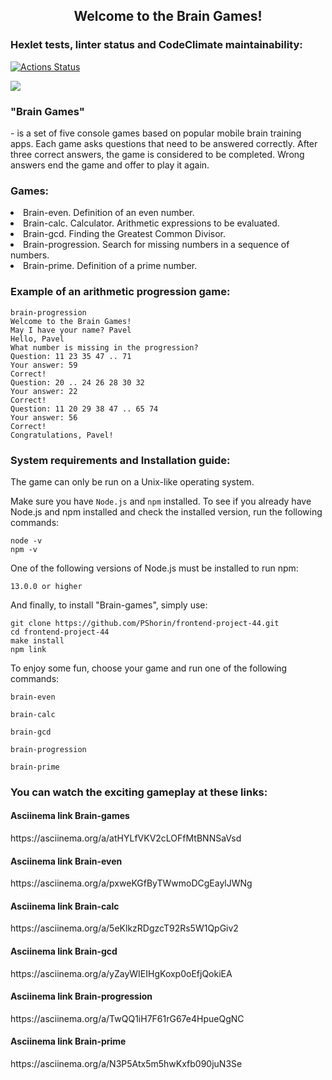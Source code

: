 <h2 align="center">Welcome to the Brain Games!</h2> 

### Hexlet tests, linter status and CodeClimate maintainability:

[![Actions Status](https://github.com/PShorin/frontend-project-44/workflows/hexlet-check/badge.svg)](https://github.com/PShorin/frontend-project-44/actions)

<a href="https://codeclimate.com/github/PShorin/frontend-project-44/maintainability"><img src="https://api.codeclimate.com/v1/badges/fa8b08f32bbbddd0bb58/maintainability" /></a>

<h3>"Brain Games"</h3>
<p> - is a set of five console games based on popular mobile brain training apps. Each game asks questions that need to be answered correctly. After three correct answers, the game is considered to be completed. Wrong answers end the game and offer to play it again.</p>
<h3>Games:</h3>
<li>Brain-even. Definition of an even number.</li>
<li>Brain-calc. Calculator. Arithmetic expressions to be evaluated.</li>
<li>Brain-gcd. Finding the Greatest Common Divisor.</li>
<li>Brain-progression. Search for missing numbers in a sequence of numbers.</li>
<li>Brain-prime. Definition of a prime number.</li>

<h3>Example of an arithmetic progression game:</h3>

```shell
brain-progression
Welcome to the Brain Games!
May I have your name? Pavel
Hello, Pavel
What number is missing in the progression?
Question: 11 23 35 47 .. 71
Your answer: 59
Correct!
Question: 20 .. 24 26 28 30 32
Your answer: 22
Correct!
Question: 11 20 29 38 47 .. 65 74
Your answer: 56
Correct!
Congratulations, Pavel!
```

<h3>System requirements and Installation guide:</h3>
<p>The game can only be run on a Unix-like operating system.</p>
<p>Make sure you have <code>Node.js</code> and <code>npm</code> installed.
To see if you already have Node.js and npm installed and check the installed version, run the following commands:</p>

```shell
node -v
npm -v
```

<p>One of the following versions of Node.js must be installed to run npm:</p>

```properties
13.0.0 or higher
```

<p>And finally, to install "Brain-games", simply use:</p>

```shell
git clone https://github.com/PShorin/frontend-project-44.git
cd frontend-project-44
make install
npm link
```

<p>To enjoy some fun, choose your game and run one of the following commands:</p>

```shell
brain-even
```
```shell
brain-calc
```
```shell
brain-gcd
```
```shell
brain-progression
```
```shell
brain-prime
```

<h3>You can watch the exciting gameplay at these links:</h3>

<h4>Asciinema link Brain-games</h4>
https://asciinema.org/a/atHYLfVKV2cLOFfMtBNNSaVsd

<h4>Asciinema link Brain-even</h4>
https://asciinema.org/a/pxweKGfByTWwmoDCgEaylJWNg

<h4>Asciinema link Brain-calc</h4>
https://asciinema.org/a/5eKlkzRDgzcT92Rs5W1QpGiv2

<h4>Asciinema link Brain-gcd</h4>
https://asciinema.org/a/yZayWIEIHgKoxp0oEfjQokiEA

<h4>Asciinema link Brain-progression</h4>
https://asciinema.org/a/TwQQ1iH7F61rG67e4HpueQgNC

<h4>Asciinema link Brain-prime</h4>
https://asciinema.org/a/N3P5Atx5m5hwKxfb090juN3Se